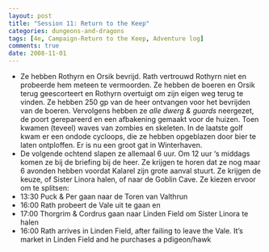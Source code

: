 ```yaml
---
layout: post
title: "Session 11: Return to the Keep"
categories: dungeons-and-dragons
tags: [4e, Campaign-Return to the Keep, Adventure log]
comments: true
date: 2008-11-01
---
```


* Ze hebben Rothyrn en Orsik bevrijd. Rath vertrouwd Rothyrn niet en probeerde hem meteen te vermoorden. Ze hebben de boeren en Orsik terug geescorteert en Rothyrn overtuigt om zijn eigen weg terug te vinden. Ze hebben 250 gp van de heer ontvangen voor het bevrijden van de boeren. Vervolgens hebben ze _alle dwerg & guards_ neergezet, de poort gerepareerd en een afbakening gemaakt voor de huizen. Toen kwamen (teveel) waves van zombies en skeleten. In de laatste golf kwam er een ondode cycloops, die ze hebben opgeblazen door bier te laten ontploffen. Er is nu een groot gat in Winterhaven.
* De volgende ochtend slapen ze allemaal 6 uur. Om 12 uur ‘s middags komen ze bij de briefing bij de heer. Ze krijgen te horen dat ze nog maar 6 avonden hebben voordat Kalarel zijn grote aanval stuurt. Ze krijgen de keuze, of Sister Linora halen, of naar de Goblin Cave. Ze kiezen ervoor om te splitsen:
* 13:30 Puck & Per gaan naar de Toren van Valthrun
* 16:00 Rath probeert de Vale uit te gaan en
* 17:00 Thorgrim & Cordrus gaan naar Linden Field om Sister Linora te halen
* 16:00 Rath arrives in Linden Field, after failing to leave the Vale. It’s market in Linden Field and he purchases a pdigeon/hawk
